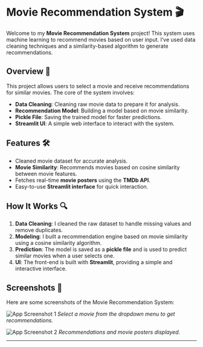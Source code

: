 # Movie Recommendation System 🎬

Welcome to my **Movie Recommendation System** project! This system uses machine learning to recommend movies based on user input. I’ve used data cleaning techniques and a similarity-based algorithm to generate recommendations.

## Overview 🌟

This project allows users to select a movie and receive recommendations for similar movies. The core of the system involves:
- **Data Cleaning**: Cleaning raw movie data to prepare it for analysis.
- **Recommendation Model**: Building a model based on movie similarity.
- **Pickle File**: Saving the trained model for faster predictions.
- **Streamlit UI**: A simple web interface to interact with the system.

## Features 🛠

- Cleaned movie dataset for accurate analysis.
- **Movie Similarity**: Recommends movies based on cosine similarity between movie features.
- Fetches real-time **movie posters** using the **TMDb API**.
- Easy-to-use **Streamlit interface** for quick interaction.

## How It Works 🔍

1. **Data Cleaning**: I cleaned the raw dataset to handle missing values and remove duplicates.
2. **Modeling**: I built a recommendation engine based on movie similarity using a cosine similarity algorithm.
3. **Prediction**: The model is saved as a **pickle file** and is used to predict similar movies when a user selects one.
4. **UI**: The front-end is built with **Streamlit**, providing a simple and interactive interface.

## Screenshots 📸

Here are some screenshots of the Movie Recommendation System:

![App Screenshot 1](images/screenshot1.png)
*Select a movie from the dropdown menu to get recommendations.*

![App Screenshot 2](images/screenshot2.png)
*Recommendations and movie posters displayed.*

---
